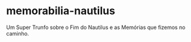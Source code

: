 # memorabilia-nautilus
Um Super Trunfo sobre o Fim do Nautilus e as Memórias que fizemos no caminho.
